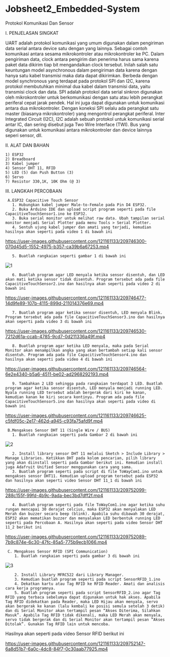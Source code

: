 # Jobsheet2_Embedded-System
Protokol Komunikasi Dan Sensor

I. PENJELASAN SINGKAT

UART adalah protokol komunikasi yang umum digunakan dalam pengiriman data serial antara device satu dengan yang lainnya. Sebagai contoh komunikasi antara sesama mikrokontroler atau mikrokontroler ke PC. Dalam pengiriman data, clock antara pengirim dan penerima harus sama karena paket data dikirim tiap bit mengandalkan clock tersebut. Inilah salah satu keuntungan model asynchronous dalam pengiriman data karena dengan hanya satu kabel transmisi maka data dapat dikirimkan. Berbeda dengan model synchronous yang terdapat pada protokol SPI dan I2C, karena protokol membutuhkan minimal dua kabel dalam transmisi data, yaitu transmisi clock dan data.
SPI adalah protokol data serial sinkron digunakan oleh mikrokontroler untuk berkomunikasi dengan satu atau lebih perangkat periferal cepat jarak pendek. Hal ini juga dapat digunakan untuk komunikasi antara dua mikrokontroler. Dengan koneksi SPI selalu ada perangkat satu master (biasanya mikrokontroler) yang mengontrol perangkat periferal. Inter Integrated Circuit (I2C), I2C adalah sebuah protokol untuk komunikasi serial antar IC, dan sering disebut juga Two Wire Interface (TWI). Bus yang digunakan untuk komunikasi antara mikrokontroler dan device lainnya seperi sensor, dll.

II. ALAT DAN BAHAN 

    1) ESP32 
    2) Breadboard 
    3) Kabel jumper
    4) Sensor DHT 11, RFID 
    5) LED (5) dan Push Button (3) 
    6) Servo 
    7) Resistor 330,1K, 10K Ohm (@ 3)

III. LANGKAH PERCOBAAN 

     A.ESP32 Capacitive Touch Sensor 
       1. Hubungkan kabel jumper Male-to-Female pada Pin D4 ESP32. 
       2. Buka Arduino IDE dan upload script program seperti pada file CapacitiveTouchSensor1.ino ke ESP32.
       3. Buka serial monitor untuk melihat raw data. Ubah tampilan serial monitor menjadi Serial Plotter pada menu Tools > Serial Plotter.
       4. Sentuh ujung kabel jumper dan amati yang terjadi, kemudian hasilnya akan seperti pada video 1 di bawah ini


https://user-images.githubusercontent.com/121161133/209746300-070d45d5-1552-4975-b357-ca39b6a67253.mp4


       5. Buatlah rangkaian seperti gambar 1 di bawah ini
![1](https://user-images.githubusercontent.com/121161133/209558578-aa668ece-8a32-495a-92a7-1a90e53d1e42.png)

       6. Buatlah program agar LED menyala ketika sensor disentuh, dan LED akan mati ketika sensor tidak disentuh. Program tersebut ada pada file CapacitiveTouchSensor2.ino dan hasilnya akan seperti pada video 2 di bawah ini


https://user-images.githubusercontent.com/121161133/209746477-14d9fe89-107b-4115-899d-211014376e69.mp4



       7. Buatlah program agar ketika sensor disentuh, LED menyala Blink. Program tersebut ada pada file CapacitiveTouchSensor3.ino dan hasilnya akan seperti pada video 3 di bawah ini


https://user-images.githubusercontent.com/121161133/209746530-7212d61a-ccab-4785-9cd7-0d211336a49f.mp4


       8. Buatlah program agar ketika LED menyala, maka pada Serial Monitor akan menampilkan angka yang akan bertambah setiap kali sensor disentuh. Program ada pada file CapacitiveTouchSensor4.ino dan hasilnya akan seperti pada video 4 di bawah ini


https://user-images.githubusercontent.com/121161133/209746564-6e2e4340-b5a6-4511-be02-ad2968292193.mp4


       9. Tambahkan 2 LED sehingga pada rangkaian terdapat 3 LED. Buatlah program agar ketika sensor disentuh, LED menyala menjadi running LED. Nyala running LED tersebut adalah bergerak dari kiri ke kanan, kemudian kanan ke kiri secara kontinyu. Program ada pada file CapacitiveTouchSensor5.ino dan hasilnya akan seperti pada video di bawah ini


https://user-images.githubusercontent.com/121161133/209746625-c5fdf05c-2e17-462d-a945-c93fa75afd9f.mp4



     B.Mengakses Sensor DHT 11 (Single Wire / BUS) 
       1. Buatlah rangkaian seperti pada Gambar 2 di bawah ini
![2](https://user-images.githubusercontent.com/121161133/209558523-190af012-f44d-46e8-9f22-75393b5ab5d9.png)

       2. Install library sensor DHT 11 melalui Sketch > Include Library > Manage Libraries. Ketikkan DHT pada kolom pencarian, pilih library yang akan diinstall seperti pada Gambar berikut ini. Kemudian install juga Adafruit Unified Sensor menggunakan cara yang sama.
       3. Buatlah program seperti pada script di file ToWayCom1.ino untuk mengakses sensor DHT11. Kemudian upload program tersebut pada ESP32 dan hasilnya akan seperti video Sensor DHT 11_1 di bawah ini


https://user-images.githubusercontent.com/121161133/209752099-288c155f-99fd-4b9c-9ada-bec3bd7dff2f.mp4


       4. Buatlah program seperti pada file ToWayCom1.ino agar ketika suhu rungan mencapai 30 derajat celcius, maka ESP32 akan menyalakan LED Merah dan buzzer secara beep (blink). Apabila suhu dibawah 30 derajat, ESP32 akan mematikan buzzer dan menyalakan LED berbentuk running LED seperti pada Percobaan A. Hasilnya akan seperti pada video Sensor DHT 11_2 berikut ini


https://user-images.githubusercontent.com/121161133/209752089-7b9c874e-6c30-47fc-85a5-775b9ecb1066.mp4


     C. Mengakses Sensor RFID (SPI Communication) 
        1. Buatlah rangkaian seperti pada gambar 3 di bawah ini
![3](https://user-images.githubusercontent.com/121161133/209558486-8c43990d-9380-4491-b552-0a993fdd5d9a.png)

        2. Install Library MFRC522 dari Library Manager. 
        3. Kemudian buatlah program seperti pada script SensorRFID_1.ino
        4. Dekatkan kartu atau Tag RFID ke RFID Reader. Amati dan analisis cara kerja programnya. 
        5. Buatlah program seperti pada script SensorRFID_2.ino agar Tag RFID yang terbaca sebelumya dapat digunakan untuk hak akses. Apabila Tag RFID didekatkan pada Reader, maka LED Hijau akan menyala, servo akan bergerak ke kanan (lalu kembali ke posisi semula setelah 3 detik) dan di Serial Monitor akan tertampil pesan “Akses Diterima, Silahkan Masuk”. Apabila Tag RFID tidak dikenali, maka LED Merah akan menyala, servo tidak bergerak dan di Serial Monitor akan tertampil pesan “Akses Ditolak”. Gunakan Tag RFID lain untuk mencoba.
Hasilnya akan seperti pada video Sensor RFID berikut ini


https://user-images.githubusercontent.com/121161133/209752147-6a8d51b7-6a0c-4dc8-84f7-0c30aab77925.mp4



